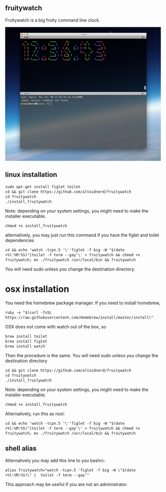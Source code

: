 ## fruitywatch

Fruitywatch is a big fruity command line clock.

![Uh oh: img not found](https://raw.githubusercontent.com/Altoidnerd/fruitywatch/master/screenshot.png "Fruitywatch running on OSX Yosemite")

## linux installation

    sudo apt-get install figlet toilet
    cd && git clone https://github.com/altoidnerd/fruitywatch
    cd fruitywatch
    ./install_fruitywatch

Note: depending on your system settings, you might need to make the installer executable.  

    chmod +x install_fruitywatch

alternatively, you may just run this command if you have the figlet and toilet dependencies

    cd && echo 'watch -tcpn.5 '\''figlet -f big -W "$(date +%l:%M:%S)"|toilet -f term --gay'\' > fruitywatch && chmod +x fruitywatch; mv ./fruitywatch /usr/local/bin && fruitywatch

You will need sudo unless you change the destination directory.

# osx installation

You need the homebrew package manager.  If you need to install homebrew, 

    ruby -e "$(curl -fsSL https://raw.githubusercontent.com/Homebrew/install/master/install)"

OSX does not come with watch out of the box, so

    brew install toilet
    brew install figlet
    brew install watch`

Then the procedure is the same.  You will need sudo unless you change the destination directory


    cd && git clone https://github.com/altoidnerd/fruitywatch
    cd fruitywatch
    ./install_fruitywatch
   

 
Note: depending on your system settings, you might need to make the installer executable. 

    chmod +x install_fruitywatch

Alternatively, run this as root:

    cd && echo 'watch -tcpn.5 '\''figlet -f big -W "$(date +%l:%M:%S)"|toilet -f term --gay'\' > fruitywatch && chmod +x fruitywatch; mv ./fruitywatch /usr/local/bin && fruitywatch


## shell alias  

Alternatively you may add this line to you bashrc:

    alias fruitywatch="watch -tcpn.5 'figlet -f big -W \"$(date +%l:%M:%S)\" |  toilet -f term --gay'"

This approach may be useful if you are not an administrator.
